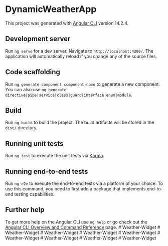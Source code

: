# DynamicWeatherApp

This project was generated with [Angular CLI](https://github.com/angular/angular-cli) version 14.2.4.

## Development server

Run `ng serve` for a dev server. Navigate to `http://localhost:4200/`. The application will automatically reload if you change any of the source files.

## Code scaffolding

Run `ng generate component component-name` to generate a new component. You can also use `ng generate directive|pipe|service|class|guard|interface|enum|module`.

## Build

Run `ng build` to build the project. The build artifacts will be stored in the `dist/` directory.

## Running unit tests

Run `ng test` to execute the unit tests via [Karma](https://karma-runner.github.io).

## Running end-to-end tests

Run `ng e2e` to execute the end-to-end tests via a platform of your choice. To use this command, you need to first add a package that implements end-to-end testing capabilities.

## Further help

To get more help on the Angular CLI use `ng help` or go check out the [Angular CLI Overview and Command Reference](https://angular.io/cli) page.
#   W e a t h e r - W i d g e t  
 #   W e a t h e r - W i d g e t  
 #   W e a t h e r - W i d g e t  
 #   W e a t h e r - W i d g e t  
 #   W e a t h e r - W i d g e t  
 #   W e a t h e r - W i d g e t  
 #   W e a t h e r - W i d g e t  
 #   W e a t h e r - W i d g e t  
 #   W e a t h e r - W i d g e t  
 